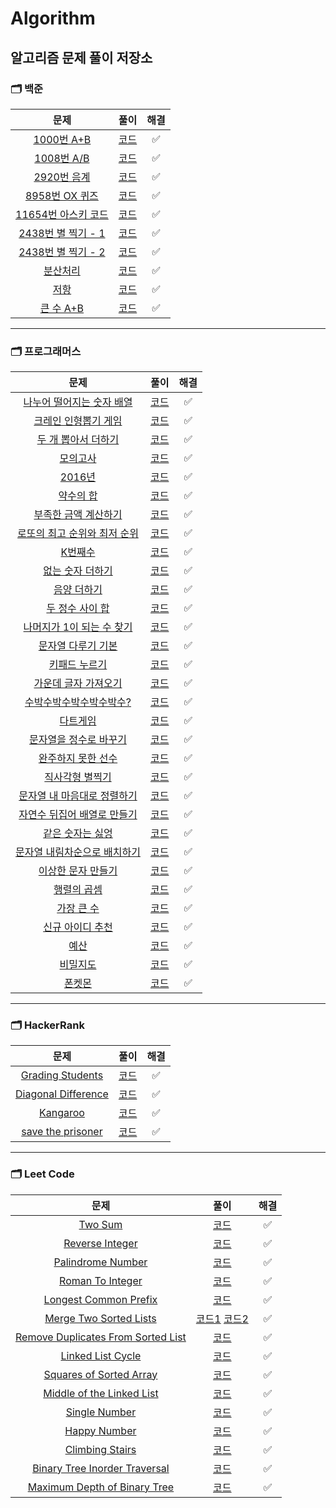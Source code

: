 # Algorithm
알고리즘 문제 풀이 저장소
---
### __🗂 백준__
|문제|풀이|해결|
|:---:|:---:|:---:|
|[1000번 A+B](https://www.acmicpc.net/problem/1000)|[코드](Baekjoon/baekjoon_1000.js)|✅|
|[1008번 A/B](https://www.acmicpc.net/problem/1008)|[코드](Baekjoon/baekjoon_1008.js)|✅|
|[2920번 음계](https://www.acmicpc.net/problem/2920)|[코드](Baekjoon/baekjoon_2920.js)|✅|
|[8958번 OX 퀴즈](https://www.acmicpc.net/problem/8958)|[코드](Baekjoon/baekjoon_8958.js)|✅|
|[11654번 아스키 코드](https://www.acmicpc.net/problem/11654)|[코드](Baekjoon/baekjoon_11654.js)|✅|
|[2438번 별 찍기 - 1](https://www.acmicpc.net/problem/2438)|[코드](Baekjoon/baekjoon_2438.js)|✅|
|[2438번 별 찍기 - 2](https://www.acmicpc.net/problem/2439)|[코드](Baekjoon/baekjoon_2438.js)|✅|
|[분산처리](https://www.acmicpc.net/problem/1009)|[코드](Baekjoon/baekjoon_1009.js)|✅|
|[저항](https://www.acmicpc.net/problem/1076)|[코드](Baekjoon/baekjoon_1076.js)|✅|
|[큰 수 A+B](https://www.acmicpc.net/problem/10757)|[코드](Baekjoon/baekjoon_10757.js)|✅|
---
### __🗂 프로그래머스__
|문제|풀이|해결|
|:---:|:---:|:---:|
|[나누어 떨어지는 숫자 배열](https://programmers.co.kr/learn/courses/30/lessons/12910)|[코드](Programmers/programmers_12910.js)|✅|
|[크레인 인형뽑기 게임](https://programmers.co.kr/learn/courses/30/lessons/64061)|[코드](Programmers/programmers_64061.js)|✅|
|[두 개 뽑아서 더하기](https://programmers.co.kr/learn/courses/30/lessons/68644)|[코드](Programmers/programmers_68644.js)|✅|
|[모의고사](https://programmers.co.kr/learn/courses/30/lessons/42840)|[코드](Programmers/programmers_42840.js)|✅|
|[2016년](https://programmers.co.kr/learn/courses/30/lessons/12901)|[코드](Programmers/programmers_12901.js)|✅|
|[약수의 합](https://programmers.co.kr/learn/courses/30/lessons/12928)|[코드](Programmers/programmers_12928.js)|✅|
|[부족한 금액 계산하기](https://programmers.co.kr/learn/courses/30/lessons/82612)|[코드](Programmers/programmers_82612.js)|✅|
|[로또의 최고 순위와 최저 순위](https://programmers.co.kr/learn/courses/30/lessons/77484)|[코드](Programmers/programmers_77484.js)|✅|
|[K번째수](https://programmers.co.kr/learn/courses/30/lessons/42748)|[코드](Programmers/programmers_42748.js)|✅|
|[없는 숫자 더하기](https://programmers.co.kr/learn/courses/30/lessons/86051)|[코드](Programmers/programmers_86051.js)|✅|
|[음양 더하기](https://programmers.co.kr/learn/courses/30/lessons/76501)|[코드](Programmers/programmers_76501.js)|✅|
|[두 정수 사이 합](https://programmers.co.kr/learn/courses/30/lessons/12912)|[코드](Programmers/programmers_12912.js)|✅|
|[나머지가 1이 되는 수 찾기](https://programmers.co.kr/learn/courses/30/lessons/87389)|[코드](Programmers/programmers_87389.js)|✅|
|[문자열 다루기 기본](https://programmers.co.kr/learn/courses/30/lessons/12918)|[코드](Programmers/programmers_12918.js)|✅|
|[키패드 누르기](https://programmers.co.kr/learn/courses/30/lessons/67256)|[코드](Programmers/programmers_67256.js)|✅|
|[가운데 글자 가져오기](https://programmers.co.kr/learn/courses/30/lessons/12903)|[코드](Programmers/programmers_12903.js)|✅|
|[수박수박수박수박수박수?](https://programmers.co.kr/learn/courses/30/lessons/12922)|[코드](Programmers/programmers_12922.js)|✅|
|[다트게임](https://programmers.co.kr/learn/courses/30/lessons/17682)|[코드](Programmers/programmers_17682.js)|✅|
|[문자열을 정수로 바꾸기](https://programmers.co.kr/learn/courses/30/lessons/12925)|[코드](Programmers/programmers_12925.js)|✅|
|[완주하지 못한 선수](https://programmers.co.kr/learn/courses/30/lessons/42576)|[코드](Programmers/programmers_42576.js)|✅|
|[직사각형 별찍기](https://programmers.co.kr/learn/courses/30/lessons/12969)|[코드](Programmers/programmers_12969.js)|✅|
|[문자열 내 마음대로 정렬하기](https://programmers.co.kr/learn/courses/30/lessons/12915)|[코드](Programmers/programmers_12915.js)|✅|
|[자연수 뒤집어 배열로 만들기](https://programmers.co.kr/learn/courses/30/lessons/12932)|[코드](Programmers/programmers_12932.js)|✅|
|[같은 숫자는 싫엉](https://programmers.co.kr/learn/courses/30/lessons/12906)|[코드](Programmers/programmers_12906.js)|✅|
|[문자열 내림차순으로 배치하기](https://programmers.co.kr/learn/courses/30/lessons/12917)|[코드](Programmers/programmers_12917.js)|✅|
|[이상한 문자 만들기](https://programmers.co.kr/learn/courses/30/lessons/12930)|[코드](Programmers/programmers_12930.js)|✅|
|[행렬의 곱셈](https://programmers.co.kr/learn/courses/30/lessons/12949)|[코드](Programmers/programmers_12949.js)|✅|
|[가장 큰 수](https://programmers.co.kr/learn/courses/30/lessons/42746)|[코드](Programmers/programmers_42746.js)|✅|
|[신규 아이디 추천](https://programmers.co.kr/learn/courses/30/lessons/72410)|[코드](Programmers/programmers_72410.js)|✅|
|[예산](https://programmers.co.kr/learn/courses/30/lessons/12982)|[코드](Programmers/programmers_12982.js)|✅|
|[비밀지도](https://programmers.co.kr/learn/courses/30/lessons/17681)|[코드](Programmers/programmers_17681.js)|✅|
|[폰켓몬](https://programmers.co.kr/learn/courses/30/lessons/1845)|[코드](Programmers/programmers_1845js)|✅|

---
### __🗂 HackerRank__
|문제|풀이|해결|
|:---:|:---:|:---:|
|[Grading Students](https://www.hackerrank.com/challenges/grading/problem)|[코드](HackerRank/hacker_rank_grading_students.js)|✅|
|[Diagonal Difference](https://www.hackerrank.com/challenges/diagonal-difference/problem)|[코드](HackerRank/hacker_rank_diagonal_difference.js)|✅|
|[Kangaroo](https://www.hackerrank.com/challenges/kangaroo/problem)|[코드](HackerRank/hacker_rank_number_line_jumps.js)|✅|
|[save the prisoner](https://www.hackerrank.com/challenges/save-the-prisoner/problem)|[코드](HackerRank/hacker_rank_save_the_prisoner.js)|✅|
---
### __🗂 Leet Code__
|문제|풀이|해결|
|:---:|:---:|:---:|
|[Two Sum](https://leetcode.com/problems/two-sum/)|[코드](LeetCode/leetcode_two_sum.js)|✅|
|[Reverse Integer](https://leetcode.com/problems/reverse-integer/)|[코드](LeetCode/leetcode_reverse_integer.js)|✅|
|[Palindrome Number](https://leetcode.com/problems/palindrome-number/)|[코드](LeetCode/leetcode_palindrome_number.js)|✅|
|[Roman To Integer](https://leetcode.com/problems/roman-to-integer/)|[코드](LeetCode/leetcode_roman_to_integer.js)|✅|
|[Longest Common Prefix](https://leetcode.com/problems/longest-common-prefix/)|[코드](LeetCode/leetcode_longest_common_prefix.js)|✅|
|[Merge Two Sorted Lists](https://leetcode.com/problems/merge-two-sorted-lists/)|[코드1](LeetCode/leetcode_merge_sorted_lists.js) [코드2](LeetCode/leetcode_merge_sorted_lists_recursive.js)|✅|
|[Remove Duplicates From Sorted List](https://leetcode.com/problems/remove-duplicates-from-sorted-list₩/)|[코드](LeetCode/leetcode_remove_duplicates_from_sorted_list.js)|✅|
|[Linked List Cycle](https://leetcode.com/problems/linked-list-cycle/)|[코드](LeetCode/leetcode_linked_list_cycle.js)|✅|
|[Squares of Sorted Array](https://leetcode.com/problems/squares-of-a-sorted-array/)|[코드](LeetCode/leetcode_squares_of_a_sorted_array.js)|✅|
|[Middle of the Linked List](https://leetcode.com/problems/middle-of-the-linked-list/)|[코드](LeetCode/leetcode_middle_of_the_linked_list.js)|✅|
|[Single Number](https://leetcode.com/problems/single-number/)|[코드](LeetCode/leetcode_single_number.js)|✅|
|[Happy Number](https://leetcode.com/problems/happy-number/)|[코드](LeetCode/leetcode_happy_number.js)|✅|
|[Climbing Stairs](https://leetcode.com/problems/climbing-stairs/)|[코드](LeetCode/leetcode_climbing_stairs.js)|✅|
|[Binary Tree Inorder Traversal](https://leetcode.com/problems/binary-tree-inorder-traversal/)|[코드](LeetCode/leetcode_binary_tree_inorder.js)|✅|
|[Maximum Depth of Binary Tree](https://leetcode.com/problems/maximum-depth-of-binary-tree/)|[코드](LeetCode/leetcode_maximum_depth.js)|✅|

